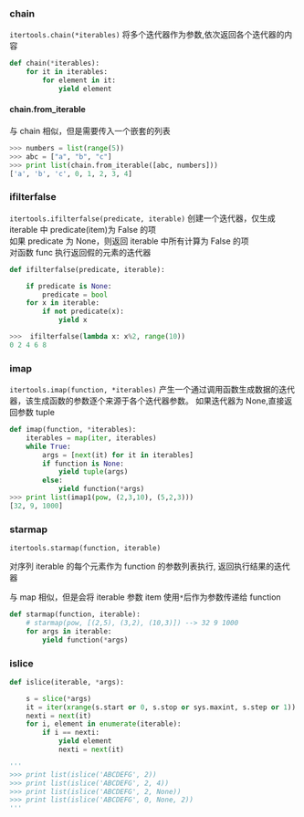 ### chain

`itertools.chain(*iterables)`
将多个迭代器作为参数,依次返回各个迭代器的内容

```python
def chain(*iterables):
    for it in iterables:
        for element in it:
            yield element
```

#### chain.from_iterable

与 chain 相似，但是需要传入一个嵌套的列表

```python
>>> numbers = list(range(5))
>>> abc = ["a", "b", "c"]
>>> print list(chain.from_iterable([abc, numbers]))
['a', 'b', 'c', 0, 1, 2, 3, 4]
```

### ifilterfalse

`itertools.ifilterfalse(predicate, iterable)`
创建一个迭代器，仅生成 iterable 中 predicate(item)为 False 的项  
如果 predicate 为 None，则返回 iterable 中所有计算为 False 的项  
对函数 func 执行返回假的元素的迭代器

```python
def ifilterfalse(predicate, iterable):

    if predicate is None:
        predicate = bool
    for x in iterable:
        if not predicate(x):
            yield x

>>>  ifilterfalse(lambda x: x%2, range(10))
0 2 4 6 8
```

### imap

`itertools.imap(function, *iterables)`
产生一个通过调用函数生成数据的迭代器，该生成函数的参数逐个来源于各个迭代器参数。
如果迭代器为 None,直接返回参数 tuple

```python
def imap(function, *iterables):
    iterables = map(iter, iterables)
    while True:
        args = [next(it) for it in iterables]
        if function is None:
            yield tuple(args)
        else:
            yield function(*args)
>>> print list(imap1(pow, (2,3,10), (5,2,3)))
[32, 9, 1000]
```

### starmap

`itertools.starmap(function, iterable)`

对序列 iterable 的每个元素作为 function 的参数列表执行, 返回执行结果的迭代器

与 map 相似，但是会将 iterable 参数 item 使用`*`后作为参数传递给 function

```python
def starmap(function, iterable):
    # starmap(pow, [(2,5), (3,2), (10,3)]) --> 32 9 1000
    for args in iterable:
        yield function(*args)
```

### islice

```python
def islice(iterable, *args):

    s = slice(*args)
    it = iter(xrange(s.start or 0, s.stop or sys.maxint, s.step or 1))
    nexti = next(it)
    for i, element in enumerate(iterable):
        if i == nexti:
            yield element
            nexti = next(it)

'''
>>> print list(islice('ABCDEFG', 2))
>>> print list(islice('ABCDEFG', 2, 4))
>>> print list(islice('ABCDEFG', 2, None))
>>> print list(islice('ABCDEFG', 0, None, 2))
'''
```
